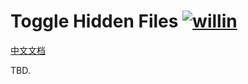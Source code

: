 # Toggle Hidden Files [![willin](https://img.shields.io/github/followers/willin.svg?label=Followers)](https://github.com/willin)

[中文文档](./zh-CN.md)

TBD.
